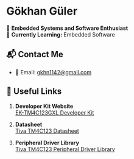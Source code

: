 # Gökhan Güler  
👀 **Embedded Systems and Software Enthusiast**  
🌱 **Currently Learning:** Embedded Software  


## 📬 Contact Me  
- 📧 Email: [gkhn1142@gmail.com](mailto:gkhn1142@gmail.com)


## 🔗 Useful Links  
1. **Developer Kit Website**  
   [EK-TM4C123GXL Developer Kit](https://www.ti.com/tool/EK-TM4C123GXL)  

2. **Datasheet**  
   [Tiva TM4C123 Datasheet](https://www.ti.com/lit/ds/spms376e/spms376e.pdf?ts=1670422463040&ref_url=https%253A%252F%252Fwww.google.com%252F)  

3. **Peripheral Driver Library**  
   [Tiva TM4C123 Peripheral Driver Library](https://www.ti.com/lit/ug/spmu298e/spmu298e.pdf?ts=1670434383056&ref_url=https%253A%252F%252Fwww.google.com%252F)  
